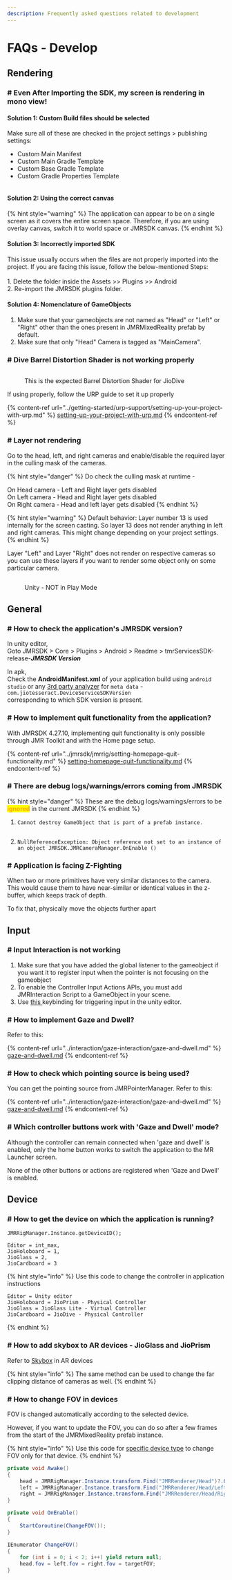 ```yaml
---
description: Frequently asked questions related to development
---
```


# FAQs - Develop

## Rendering

### # Even After Importing the SDK, my screen is rendering in mono view!&#x20;

#### Solution 1: Custom Build files should be selected

Make sure all of these are checked in the project settings > publishing settings:

* Custom Main Manifest
* Custom Main Gradle Template
* Custom Base Gradle Template
* Custom Gradle Properties Template

<div align="left"><figure><img src="../.gitbook/assets/Unity_aWDY7BNNSJ (2).png" alt=""><figcaption></figcaption></figure></div>

#### Solution 2: Using the correct canvas&#x20;

{% hint style="warning" %}
The application can appear to be on a single screen as it covers the entire screen space. Therefore, if you are using overlay canvas, switch it to world space or JMRSDK canvas.
{% endhint %}

#### Solution 3: Incorrectly imported SDK

This issue usually occurs when the files are not properly imported into the project. If you are facing this issue, follow the below-mentioned Steps: \
\
1\. Delete the folder inside the Assets >> Plugins >> Android \
2\. Re-import the JMRSDK plugins folder.

#### Solution 4: Nomenclature of GameObjects

1. Make sure that your gameobjects are not named as "Head" or "Left" or "Right" other than the ones present in JMRMixedReality prefab by default.
2. Make sure that only "Head" Camera is tagged as "MainCamera".

### # Dive Barrel Distortion Shader is not working properly

<figure><img src="../.gitbook/assets/image (10).png" alt=""><figcaption><p>This is the expected Barrel Distortion Shader for JioDive</p></figcaption></figure>

If using properly, follow the URP guide to set it up properly

{% content-ref url="../getting-started/urp-support/setting-up-your-project-with-urp.md" %}
[setting-up-your-project-with-urp.md](../getting-started/urp-support/setting-up-your-project-with-urp.md)
{% endcontent-ref %}

### # Layer not rendering

Go to the head, left, and right cameras and enable/disable the required layer in the culling mask of the cameras.

{% hint style="danger" %}
Do check the culling mask at runtime -&#x20;

On Head camera - Left and Right layer gets disabled\
On Left camera - Head and Right layer gets disabled\
On Right camera - Head and left layer gets disabled
{% endhint %}

{% hint style="warning" %}
Default behavior: Layer number 13 is used internally for the screen casting. So layer 13 does not render anything in left and right cameras. This might change depending on your project settings.
{% endhint %}

Layer "Left" and Layer "Right" does not render on respective cameras so you can use these layers if you want to render some object only on some particular camera.

<figure><img src="../.gitbook/assets/image (58).png" alt=""><figcaption><p>Unity - NOT in Play Mode</p></figcaption></figure>



## General

### # How to check the application's JMRSDK version?

In unity editor, \
Goto JMRSDK > Core > Plugins > Android > Readme > tmrServicesSDK-release-_**JMRSDK Version**_

In apk,\
Check the **AndroidManifest.xml** of your application build using `android studio` or any [3rd party analyzer](https://www.sisik.eu/apk-tool) for `meta data` - `com.jiotesseract.DeviceServiceSDKVersion` \
corresponding to which SDK version is present.



### # How to implement quit functionality from the application?

With JMRSDK 4.27.10, implementing quit functionality is only possible through JMR Toolkit and with the Home page setup.

{% content-ref url="../jmrsdk/jmrrig/setting-homepage-quit-functionality.md" %}
[setting-homepage-quit-functionality.md](../jmrsdk/jmrrig/setting-homepage-quit-functionality.md)
{% endcontent-ref %}



### # There are debug logs/warnings/errors coming from JMRSDK

{% hint style="danger" %}
These are the debug logs/warnings/errors to be <mark style="color:orange;">**ignored**</mark> in the current JMRSDK
{% endhint %}

1. `Cannot destroy GameObject that is part of a prefab instance.`

<figure><img src="../.gitbook/assets/image (94).png" alt=""><figcaption></figcaption></figure>

2. `NullReferenceException: Object reference not set to an instance of an object JMRSDK.JMRCameraManager.OnEnable ()`&#x20;



### # Application is facing Z-Fighting

When two or more primitives have very similar distances to the camera. This would cause them to have near-similar or identical values in the z-buffer, which keeps track of depth.

To fix that, physically move the objects further apart

## Input

### # Input Interaction is not working

1. Make sure that you have added the global listener to the gameobject if you want it to register input when the pointer is not focusing on the gameobject
2. To enable the Controller Input Actions APIs, you must add JMRInteraction Script to a GameObject in your scene.
3. Use [this ](../develop/editor-emulator.md)keybinding for triggering input in the unity editor.



### # How to implement Gaze and Dwell?

Refer to this:

{% content-ref url="../interaction/gaze-interaction/gaze-and-dwell.md" %}
[gaze-and-dwell.md](../interaction/gaze-interaction/gaze-and-dwell.md)
{% endcontent-ref %}



### # How to check which pointing source is being used?

You can get the pointing source from JMRPointerManager. Refer to this:

{% content-ref url="../interaction/gaze-interaction/gaze-and-dwell.md" %}
[gaze-and-dwell.md](../interaction/gaze-interaction/gaze-and-dwell.md)
{% endcontent-ref %}



### # Which controller buttons work with 'Gaze and Dwell' mode?

Although the controller can remain connected when 'gaze and dwell' is enabled, only the home button works to switch the application to the MR Launcher screen.&#x20;

None of the other buttons or actions are registered when 'Gaze and Dwell' is enabled.



## Device

### # How to get the device on which the application is running?

```
JMRRigManager.Instance.getDeviceID();
```

```
Editor = int_max,
JioHoloboard = 1,
JioGlass = 2,
JioCardboard = 3
```

{% hint style="info" %}
Use this code to change the controller in application instructions&#x20;

```
Editor = Unity editor
JioHoloboard = JioPrism - Physical Controller
JioGlass = JioGlass Lite - Virtual Controller
JioCardboard = JioDive - Physical Controller
```
{% endhint %}



### # How to add skybox to AR devices - JioGlass and JioPrism

Refer to [Skybox](../develop/cameras.md#skybox) in AR devices

{% hint style="info" %}
The same method can be used to change the far clipping distance of cameras as well.
{% endhint %}



### # How to change FOV in devices

FOV is changed automatically according to the selected device.&#x20;

However, if you want to update the FOV, you can do so after a few frames from the start of the JMRMixedReality prefab instance.

{% hint style="info" %}
Use this code for [specific device type](faqs-develop.md#how-to-get-the-device-on-which-the-application-is-running) to change FOV only for that device.
{% endhint %}

```csharp
private void Awake()
{
    head = JMRRigManager.Instance.transform.Find("JMRRenderer/Head")?.GetComponent<Camera>();
    left = JMRRigManager.Instance.transform.Find("JMRRenderer/Head/Left")?.GetComponent<Camera>();
    right = JMRRigManager.Instance.transform.Find("JMRRenderer/Head/Right")?.GetComponent<Camera>();
}

private void OnEnable()
{
    StartCoroutine(ChangeFOV());
}

IEnumerator ChangeFOV()
{
    for (int i = 0; i < 2; i++) yield return null;
    head.fov = left.fov = right.fov = targetFOV;
}
```
